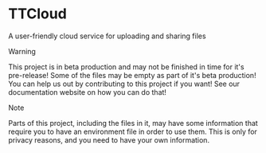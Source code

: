 # TTCloud
A user-friendly cloud service for uploading and sharing files

> [!WARNING]
> This project is in beta production and may not be finished in time for it's pre-release! Some of the files may be empty as part of it's beta production! You can help us out by contributing to this project if you want! See our documentation website on how you can do that!

> [!NOTE]
> Parts of this project, including the files in it, may have some information that require you to have an environment file in order to use them. This is only for privacy reasons, and you need to have your own information.